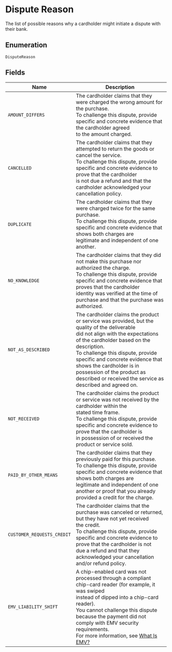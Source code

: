 <!-- Optimized: 2025-10-06 -->
<!-- RPM: 1.6.2.1.1.6.2.1_dispute-reason_20251006 -->
<!-- Session: E2E RPM DNA Application -->
<!-- AOM: RND (Reggie & Dro) -->
<!-- COI: TECHNOLOGY -->
<!-- RPM: HIGH -->
<!-- ACTION: BUILD -->

# Dispute Reason

The list of possible reasons why a cardholder might initiate a
dispute with their bank.

## Enumeration

`DisputeReason`

## Fields

| Name | Description |
|  --- | --- |
| `AMOUNT_DIFFERS` | The cardholder claims that they were charged the wrong amount for the purchase.<br>To challenge this dispute, provide specific and concrete evidence that the cardholder agreed<br>to the amount charged. |
| `CANCELLED` | The cardholder claims that they attempted to return the goods or cancel the service.<br>To challenge this dispute, provide specific and concrete evidence to prove that the cardholder<br>is not due a refund and that the cardholder acknowledged your cancellation policy. |
| `DUPLICATE` | The cardholder claims that they were charged twice for the same purchase.<br>To challenge this dispute, provide specific and concrete evidence that shows both charges are<br>legitimate and independent of one another. |
| `NO_KNOWLEDGE` | The cardholder claims that they did not make this purchase nor authorized the charge.<br>To challenge this dispute, provide specific and concrete evidence that proves that the cardholder<br>identity was verified at the time of purchase and that the purchase was authorized. |
| `NOT_AS_DESCRIBED` | The cardholder claims the product or service was provided, but the quality of the deliverable<br>did not align with the expectations of the cardholder based on the description.<br>To challenge this dispute, provide specific and concrete evidence that shows the cardholder is in<br>possession of the product as described or received the service as described and agreed on. |
| `NOT_RECEIVED` | The cardholder claims the product or service was not received by the cardholder within the<br>stated time frame.<br>To challenge this dispute, provide specific and concrete evidence to prove that the cardholder is<br>in possession of or received the product or service sold. |
| `PAID_BY_OTHER_MEANS` | The cardholder claims that they previously paid for this purchase.<br>To challenge this dispute, provide specific and concrete evidence that shows both charges are<br>legitimate and independent of one another or proof that you already provided a credit for the charge. |
| `CUSTOMER_REQUESTS_CREDIT` | The cardholder claims that the purchase was canceled or returned, but they have not yet received<br>the credit.<br>To challenge this dispute, provide specific and concrete evidence to prove that the cardholder is not<br>due a refund and that they acknowledged your cancellation and/or refund policy. |
| `EMV_LIABILITY_SHIFT` | A chip-enabled card was not processed through a compliant chip-card reader (for example, it was swiped<br>instead of dipped into a chip-card reader).<br>You cannot challenge this dispute because the payment did not comply with EMV security requirements.<br>For more information, see [What Is EMV?](https://squareup.com/emv) |
